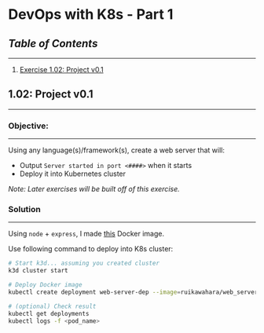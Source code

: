 # DevOps with K8s - Part 1
## *Table of Contents*
---
1. [Exercise 1.02: Project v0.1](#102-project-v01)

## 1.02: Project v0.1
---

### **Objective**:
---

Using any language(s)/framework(s), create a web server that will:
- Output `Server started in port <####>` when it starts 
- Deploy it into Kubernetes cluster

*Note: Later exercises will be built off of this exercise.*

### **Solution**
---

Using `node` + `express`, I made [this](https://hub.docker.com/r/ruikawahara/web_server) Docker image.

Use following command to deploy into K8s cluster:

``` bash
# Start k3d... assuming you created cluster
k3d cluster start

# Deploy Docker image
kubectl create deployment web-server-dep --image=ruikawahara/web_server

# (optional) Check result
kubectl get deployments
kubectl logs -f <pod_name>
```